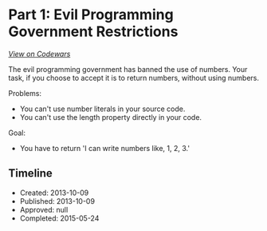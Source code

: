 # Part 1: Evil Programming Government Restrictions
[*View on Codewars*](https://www.codewars.com/kata/part-1-evil-programming-government-restrictions)

The evil programming government has banned the use of numbers.
Your task, if you choose to accept it is to return numbers, without using numbers.

Problems:   

- You can't use number literals in your source code. 
- You can't use the length property directly in your code.   



   
Goal:

- You have to return 'I can write numbers like, 1, 2, 3.'

## Timeline
- Created: 2013-10-09
- Published: 2013-10-09
- Approved: null
- Completed: 2015-05-24